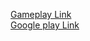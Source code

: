 

[Gameplay Link](https://youtube.com/shorts/z2u_k7TRpqI)                                       
[Google play Link](https://play.google.com/store/apps/details?id=com.PuffyStudios.MythologyRun3D)
